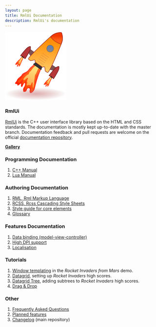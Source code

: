 ```yaml
---
layout: page
title: RmlUi Documentation
description: RmlUi's documentation
---
```


![rmlui-logo](assets/rmlui.png)

### RmlUi

[RmlUi]({{page.lib_site}}) is the C++ user interface library based on the HTML and CSS standards. The documentation is mostly kept up-to-date with the master branch. Documentation feedback and pull requests are welcome on the official [documentation repository]({{site.repository_url}}).

**[Gallery](pages/gallery.html)**

### Programming Documentation

1. [C++ Manual](pages/cpp_manual.html)
2. [Lua Manual](pages/lua_manual.html)

### Authoring Documentation 

1. [RML, Rml Markup Language](pages/rml.html)
2. [RCSS, Rcss Cascading Style Sheets](pages/rcss.html)
3. [Style guide for core elements](pages/style_guide.html) 
4. [Glossary](pages/glossary.html) 

### Features Documentation

1. [Data binding (model-view-controller)]()
2. [High DPI support]()
3. [Localisation](pages/localisation.html)

### Tutorials

1. [Window templating](pages/tutorials/window_template.html) in the _Rocket Invaders from Mars_ demo.
2. [Datagrid](pages/tutorials/datagrid.html), setting up _Rocket Invaders_ high scores.
3. [Datagrid Tree](pages/tutorials/datagrid_tree.html), adding subtrees to _Rocket Invaders_ high scores.
4. [Drag & Drop](pages/tutorials/dragging.html)

### Other

1. [Frequently Asked Questions](pages/faq.html)
2. [Planned features](pages/planned_features.html)
3. [Changelog](https://github.com/mikke89/RmlUi/blob/master/changelog.md) (main repository)
